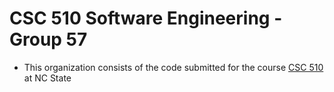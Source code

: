 # CSC 510 Software Engineering - Group 57

- This organization consists of the code submitted for the course [CSC 510](https://txt.github.io/se24fall/) at NC State

